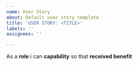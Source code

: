 ```yaml
---
name: User Story
about: Default user story template
title: 'USER STORY: <TITLE>'
labels: ''
assignees: ''

---
```


As a **role** i can **capability** so that **received benefit**
